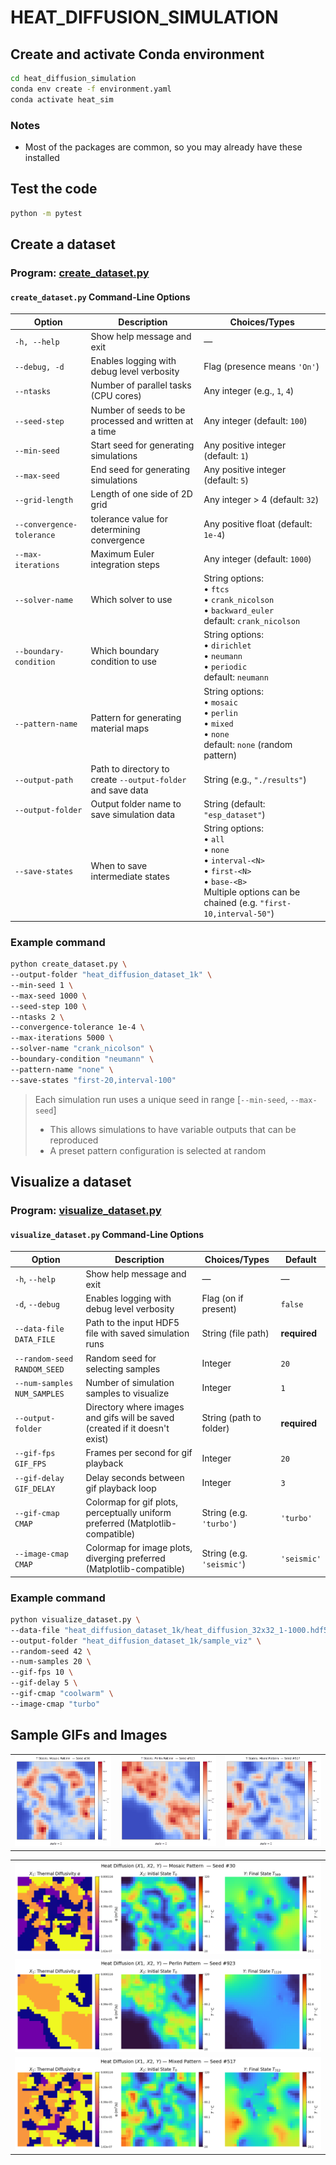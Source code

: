 # HEAT_DIFFUSION_SIMULATION

## Create and activate Conda environment

```bash
cd heat_diffusion_simulation
conda env create -f environment.yaml
conda activate heat_sim
```

### Notes
- Most of the packages are common, so you may already have these installed


## Test the code

```bash
python -m pytest
```

## Create a dataset

### Program: [create_dataset.py](./create_dataset.py)

#### `create_dataset.py` Command-Line Options

| Option                                | Description                                                        | Choices/Types                                                                              |
|---------------------------------------|--------------------------------------------------------------------|--------------------------------------------------------------------------------------------|
| `-h, --help`                          | Show help message and exit                                         | —                                                                                          |
| `--debug, -d`                         | Enables logging with debug level verbosity                         | Flag (presence means `'On'`)                                                               |
| `--ntasks`                            | Number of parallel tasks (CPU cores)                               | Any integer (e.g., `1`, `4`)                                                               |
| `--seed-step`                         | Number of seeds to be processed and written at a time              | Any integer (default: `100`)                                                               |
| `--min-seed`                          | Start seed for generating simulations                              | Any positive integer (default: `1`)                                                        |
| `--max-seed`                          | End seed for generating simulations                                | Any positive integer (default: `5`)                                                        |
| `--grid-length`                       | Length of one side of 2D grid                                      | Any integer > 4 (default: `32`)                                                            |
| `--convergence-tolerance`             | tolerance value for determining convergence                        | Any positive float (default: `1e-4`)                                                              |
| `--max-iterations`                    | Maximum Euler integration steps                                    | Any integer (default: `1000`)                                                              |
| `--solver-name`                       | Which solver to use                                                | String options:<br>• `ftcs`<br>• `crank_nicolson`<br>• `backward_euler`<br>default: `crank_nicolson`                  |
| `--boundary-condition`                | Which boundary condition to use                                    | String options:<br>• `dirichlet`<br>• `neumann`<br>• `periodic`<br>default: `neumann`                                    |
| `--pattern-name`                      | Pattern for generating material maps                               | String options:<br>• `mosaic` <br>• `perlin` <br>• `mixed` <br>• `none` <br>default: `none` (random pattern)                            |
| `--output-path`                       | Path to directory to create `--output-folder` and save data        | String (e.g., `"./results"`)                                                               |
| `--output-folder`                     | Output folder name to save simulation data                         | String (default: `"esp_dataset"`)                                                          |
| `--save-states`                       | When to save intermediate states                                   | String options:<br>• `all`<br>• `none`<br>• `interval-<N>`<br>• `first-<N>`<br>• `base-<B>`<br>Multiple options can be chained (e.g. `"first-10,interval-50"`) |


### Example command

```bash
python create_dataset.py \
--output-folder "heat_diffusion_dataset_1k" \
--min-seed 1 \
--max-seed 1000 \
--seed-step 100 \
--ntasks 2 \
--convergence-tolerance 1e-4 \
--max-iterations 5000 \
--solver-name "crank_nicolson" \
--boundary-condition "neumann" \
--pattern-name "none" \
--save-states "first-20,interval-100"
```

> Each simulation run uses a unique seed in range [`--min-seed`, `--max-seed`]
> - This allows simulations to have variable outputs that can be reproduced
> - A preset pattern configuration is selected at random 

## Visualize a dataset

### Program: [visualize_dataset.py](./visualize_dataset.py)

#### `visualize_dataset.py` Command-Line Options
| Option                      | Description                                                                   | Choices/Types                  | Default         |
|-----------------------------|-------------------------------------------------------------------------------|--------------------------------|-----------------|
| `-h`, `--help`              | Show help message and exit                                                    | —                              | —               |
| `-d`, `--debug`             | Enables logging with debug level verbosity                                    | Flag (on if present)           | `false`         |
| `--data-file DATA_FILE`     | Path to the input HDF5 file with saved simulation runs                        | String (file path)             | **required**    |
| `--random-seed RANDOM_SEED`| Random seed for selecting samples                                             | Integer                        | `20`          |
| `--num-samples NUM_SAMPLES`| Number of simulation samples to visualize                                     | Integer                        | `1`             |
| `--output-folder`           | Directory where images and gifs will be saved (created if it doesn't exist)              | String (path to folder)        | **required**    |
| `--gif-fps GIF_FPS`                 | Frames per second for gif playback                                            | Integer                        | `20`            |
| `--gif-delay GIF_DELAY`                 | Delay seconds between gif playback loop                                          | Integer                        | `3`            |
| `--gif-cmap CMAP`               | Colormap for gif plots, perceptually uniform preferred (Matplotlib-compatible)                            | String (e.g. `'turbo'`)      | `'turbo'`     |
| `--image-cmap CMAP`               | Colormap for image plots, diverging preferred (Matplotlib-compatible)                            | String (e.g. `'seismic'`)      | `'seismic'`     |

### Example command

```bash
python visualize_dataset.py \
--data-file "heat_diffusion_dataset_1k/heat_diffusion_32x32_1-1000.hdf5" \
--output-folder "heat_diffusion_dataset_1k/sample_viz" \
--random-seed 42 \
--num-samples 20 \
--gif-fps 10 \
--gif-delay 5 \
--gif-cmap "coolwarm" \
--image-cmap "turbo"
```


## Sample GIFs and Images


|  |  |  |
|:---:|:---:|:---:|
| <img src="./images/heat_diffusion_mosaic_30_states.gif" alt="Heat Diffusion States — Mosaic Pattern, Seed #30" style="max-width: 100%; height: auto;" /> | <img src="./images/heat_diffusion_perlin_923_states.gif" alt="Heat Diffusion States — Perlin Pattern, Seed #923" style="max-width: 100%; height: auto;" /> | <img src="./images/heat_diffusion_mixed_517_states.gif" alt="Heat Diffusion States — Mixed Pattern, Seed #517" style="max-width: 100%; height: auto;" /> |

|  |
|:---------:|
| <img src="./images/heat_diffusion_mosaic_30_compare.png" alt="Heat Diffusion Input/Output, Mosaic Pattern, Seed #30" style="max-width: 100%; height: auto;" /> |
| <img src="./images/heat_diffusion_perlin_923_compare.png" alt="Heat Diffusion Input/Output, Perlin Pattern, Seed #923" style="max-width: 100%; height: auto;" /> |
| <img src="./images/heat_diffusion_mixed_517_compare.png" alt="Heat Diffusion Input/Output, Mixed Pattern, Seed #517" style="max-width: 100%; height: auto;" /> |
